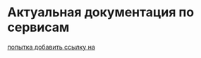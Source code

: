 # Актуальная документация по сервисам

[попытка добавить ссылку на](https://stepanbus.gitbooks.io/test/content/IntServices/msxch.html)